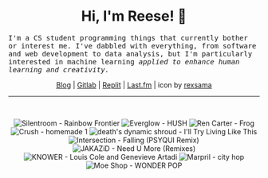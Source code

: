 <h1 align="center">Hi, I'm Reese! 👋</h1>

<p><samp>I'm a CS student programming things that currently bother or interest me. I've dabbled with everything, from software and web development to data analysis, but I'm particularly interested in machine learning <i>applied to enhance human learning and creativity.</i></p></samp>

<p align="center">
 <a href="https://renys.dev">Blog</a> | <a href="https://gitlab.com/renys">Gitlab</a> | <a href="https://replit.com/@renys">Replit</a> | <a href="https://last.fm/user/i-dle">Last.fm</a> | icon by <a href="https://deviantart.com/rexsama">rexsama</a>
</p>

<hr class="dotted">
<br>
<!-- lastfm -->
<p align="center"><img src="https://lastfm.freetls.fastly.net/i/u/64s/097277f65990b90fea19241933cfbe91.jpg" title="Silentroom - Rainbow Frontier"> <img src="https://lastfm.freetls.fastly.net/i/u/64s/9ea0611731c99bd23595827c7d9052b9.png" title="Everglow - HUSH"> <img src="https://lastfm.freetls.fastly.net/i/u/64s/3f29457ff3d832445b7f348d272a3e52.jpg" title="Ren Carter - Frog"> <img src="https://lastfm.freetls.fastly.net/i/u/64s/0501dd29562ccd3d0d5a05159ab2de69.jpg" title="Crush - homemade 1"> <img src="https://lastfm.freetls.fastly.net/i/u/64s/7ef9b096e18b39983191a7c575666c3e.jpg" title="death's dynamic shroud - I'll Try Living Like This"> <img src="https://lastfm.freetls.fastly.net/i/u/64s/84864a65f3a837f5a2139e20d8d5848e.jpg" title="Intersection - Falling (PSYQUI Remix)"> <img src="https://lastfm.freetls.fastly.net/i/u/64s/f264d125f31744afc499c5de176a117b.jpg" title="JAKAZiD - Need U More (Remixes)"> <img src="https://lastfm.freetls.fastly.net/i/u/64s/9645b61531c8e7e38d97d9c42326c178.jpg" title="KNOWER - Louis Cole and Genevieve Artadi"> <img src="https://lastfm.freetls.fastly.net/i/u/64s/7a32536953a167418ca0fb565008eef7.jpg" title="Marpril - city hop"> <img src="https://lastfm.freetls.fastly.net/i/u/64s/6576fc1d33a7966330efe85324b11ab9.jpg" title="Moe Shop - WONDER POP"> </p>
